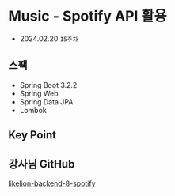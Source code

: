 # Music - Spotify API 활용
- 2024.02.20 `15주차`

## 스팩

- Spring Boot 3.2.2
- Spring Web
- Spring Data JPA
- Lombok

## Key Point


## 강사님 GitHub
[likelion-backend-8-spotify](https://github.com/edujeeho0/likelion-backend-8-spotify)
